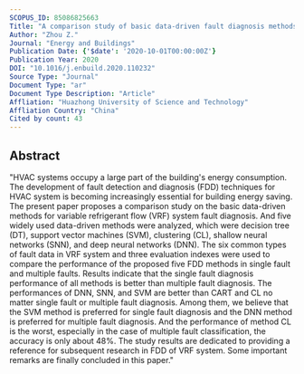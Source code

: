 ```yaml
---
SCOPUS_ID: 85086825663
Title: "A comparison study of basic data-driven fault diagnosis methods for variable refrigerant flow system"
Author: "Zhou Z."
Journal: "Energy and Buildings"
Publication Date: {'$date': '2020-10-01T00:00:00Z'}
Publication Year: 2020
DOI: "10.1016/j.enbuild.2020.110232"
Source Type: "Journal"
Document Type: "ar"
Document Type Description: "Article"
Affliation: "Huazhong University of Science and Technology"
Affliation Country: "China"
Cited by count: 43
---
```


## Abstract
"HVAC systems occupy a large part of the building's energy consumption. The development of fault detection and diagnosis (FDD) techniques for HVAC system is becoming increasingly essential for building energy saving. The present paper proposes a comparison study on the basic data-driven methods for variable refrigerant flow (VRF) system fault diagnosis. And five widely used data-driven methods were analyzed, which were decision tree (DT), support vector machines (SVM), clustering (CL), shallow neural networks (SNN), and deep neural networks (DNN). The six common types of fault data in VRF system and three evaluation indexes were used to compare the performance of the proposed five FDD methods in single fault and multiple faults. Results indicate that the single fault diagnosis performance of all methods is better than multiple fault diagnosis. The performances of DNN, SNN, and SVM are better than CART and CL no matter single fault or multiple fault diagnosis. Among them, we believe that the SVM method is preferred for single fault diagnosis and the DNN method is preferred for multiple fault diagnosis. And the performance of method CL is the worst, especially in the case of multiple fault classification, the accuracy is only about 48%. The study results are dedicated to providing a reference for subsequent research in FDD of VRF system. Some important remarks are finally concluded in this paper."

